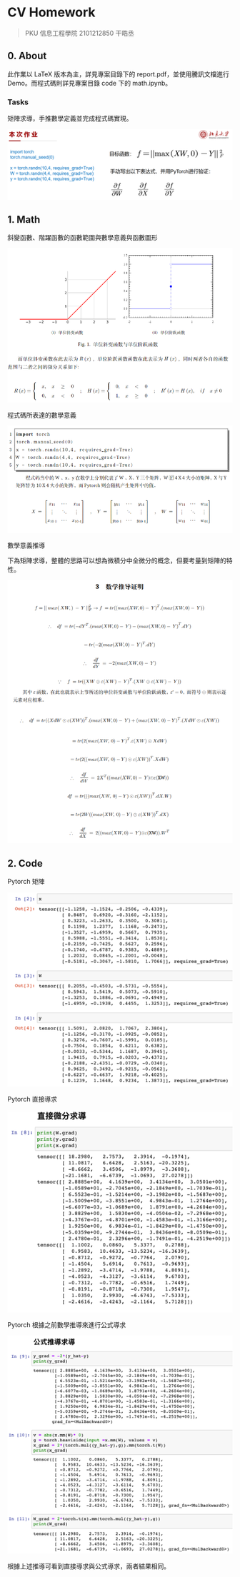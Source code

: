 # CV Homework

> PKU 信息工程學院 2101212850 干皓丞

## 0. About

此作業以 LaTeX 版本為主，詳見專案目錄下的 report.pdf，並使用騰訊文檔進行 Demo。而程式碼則詳見專案目錄 code 下的 math.ipynb。


### Tasks

矩陣求導，手推數學定義並完成程式碼實現。

![](https://github.com/kancheng/kan-cs-report-in-2021/blob/main/CV/pytorch-matrix-calculus/pic/1.png)

## 1. Math

斜變函數、階躍函數的函數範圍與數學意義與函數圖形

![](https://github.com/kancheng/kan-cs-report-in-2021/blob/main/CV/pytorch-matrix-calculus/pic/5.png)


程式碼所表達的數學意義

![](https://github.com/kancheng/kan-cs-report-in-2021/blob/main/CV/pytorch-matrix-calculus/pic/6.png)


數學意義推導

下為矩陣求導，整體的思路可以想為微積分中全微分的概念，但要考量到矩陣的特性。

![](https://github.com/kancheng/kan-cs-report-in-2021/blob/main/CV/pytorch-matrix-calculus/pic/7.png)


## 2. Code


Pytorch 矩陣

![](https://github.com/kancheng/kan-cs-report-in-2021/blob/main/CV/pytorch-matrix-calculus/pic/2.png)


Pytorch 直接導求

![](https://github.com/kancheng/kan-cs-report-in-2021/blob/main/CV/pytorch-matrix-calculus/pic/3.png)


Pytorch 根據之前數學推導來進行公式導求

![](https://github.com/kancheng/kan-cs-report-in-2021/blob/main/CV/pytorch-matrix-calculus/pic/4.png)

根據上述推導可看到直接導求與公式導求，兩者結果相同。